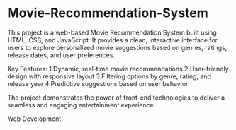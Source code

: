 # Movie-Recommendation-System
This project is a web-based Movie Recommendation System built using HTML, CSS, and JavaScript. It provides a clean, interactive interface for users to explore personalized movie suggestions based on genres, ratings, release dates, and user preferences.

Key Features:
 1.Dynamic, real-time movie recommendations
 2.User-friendly design with responsive layout
 3.Filtering options by genre, rating, and release year
 4.Predictive suggestions based on user behavior

The project demonstrates the power of front-end technologies to deliver a seamless and engaging entertainment experience.

Web Development
